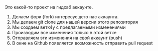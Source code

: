 Это какой-то проект на гидхаб аккаунте.


1. Делаем форк (fork) интересуещего нас аккаунта.
2. Мы делаем git clone для нашей версии этого репозитория
3. Мы создаем ветк4у с предлагаемыми изменениями
4. Производим все изменения только в этой ветке
5. Отправляем эти изменения на свой аккаунт (push)
6. В окне на Github появляется возможность отправить pull request